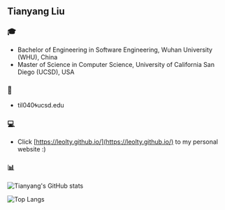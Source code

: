## Tianyang Liu

### 🎓 
- Bachelor of Engineering in Software Engineering, Wuhan University (WHU), China   
- Master of Science in Computer Science, University of California San Diego (UCSD), USA

### 📧
- til040🌀ucsd.edu

### 💻
- Click [https://leolty.github.io/](https://leolty.github.io/) to my personal website :)

### 📊

![Tianyang's GitHub stats](https://github-readme-stats-two-rho-42.vercel.app/api?username=Leolty&show_icons=true&hide_rank=true&include_all_commits=true&count_private=true&card_width=350)

![Top Langs](https://github-readme-stats-two-rho-42.vercel.app/api/top-langs/?username=Leolty&count_private=true&langs_count=9&layout=compact&size_weight=1&count_weight=0&custom_title=Most%20Used%20Languages&card_width=350)
